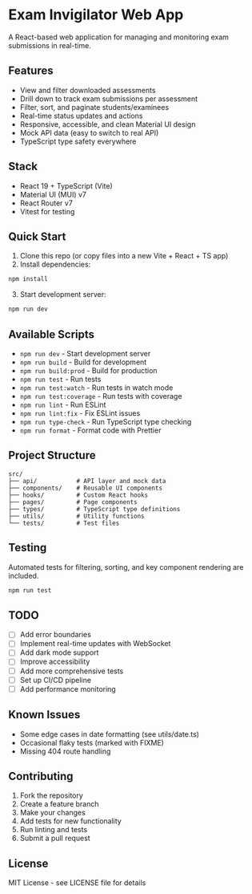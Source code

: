 # Exam Invigilator Web App

A React-based web application for managing and monitoring exam submissions in real-time.

## Features

- View and filter downloaded assessments
- Drill down to track exam submissions per assessment
- Filter, sort, and paginate students/examinees
- Real-time status updates and actions
- Responsive, accessible, and clean Material UI design
- Mock API data (easy to switch to real API)
- TypeScript type safety everywhere

## Stack

- React 19 + TypeScript (Vite)
- Material UI (MUI) v7
- React Router v7
- Vitest for testing

## Quick Start

1. Clone this repo (or copy files into a new Vite + React + TS app)
2. Install dependencies:
```bash
npm install
```

3. Start development server:
```bash
npm run dev
```

## Available Scripts

- `npm run dev` - Start development server
- `npm run build` - Build for development
- `npm run build:prod` - Build for production
- `npm run test` - Run tests
- `npm run test:watch` - Run tests in watch mode
- `npm run test:coverage` - Run tests with coverage
- `npm run lint` - Run ESLint
- `npm run lint:fix` - Fix ESLint issues
- `npm run type-check` - Run TypeScript type checking
- `npm run format` - Format code with Prettier

## Project Structure

```
src/
├── api/           # API layer and mock data
├── components/    # Reusable UI components
├── hooks/         # Custom React hooks
├── pages/         # Page components
├── types/         # TypeScript type definitions
├── utils/         # Utility functions
└── tests/         # Test files
```

## Testing

Automated tests for filtering, sorting, and key component rendering are included.

```bash
npm run test
```

## TODO

- [ ] Add error boundaries
- [ ] Implement real-time updates with WebSocket
- [ ] Add dark mode support
- [ ] Improve accessibility
- [ ] Add more comprehensive tests
- [ ] Set up CI/CD pipeline
- [ ] Add performance monitoring

## Known Issues

- Some edge cases in date formatting (see utils/date.ts)
- Occasional flaky tests (marked with FIXME)
- Missing 404 route handling

## Contributing

1. Fork the repository
2. Create a feature branch
3. Make your changes
4. Add tests for new functionality
5. Run linting and tests
6. Submit a pull request

## License

MIT License - see LICENSE file for details
